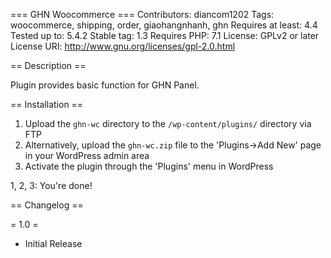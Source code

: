 === GHN Woocommerce ===
Contributors: diancom1202 
Tags: woocommerce, shipping, order, giaohangnhanh, ghn
Requires at least: 4.4
Tested up to: 5.4.2
Stable tag: 1.3
Requires PHP: 7.1
License: GPLv2 or later
License URI: http://www.gnu.org/licenses/gpl-2.0.html


== Description ==

Plugin provides basic function for GHN Panel.


== Installation ==

1. Upload the `ghn-wc` directory to the `/wp-content/plugins/` directory via FTP
2. Alternatively, upload the `ghn-wc.zip` file to the 'Plugins->Add New' page in your WordPress admin
area
3. Activate the plugin through the 'Plugins' menu in WordPress

1, 2, 3: You're done!


== Changelog ==

= 1.0 =
* Initial Release